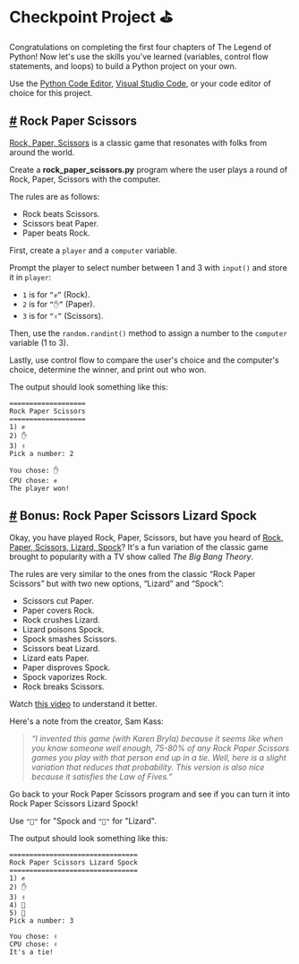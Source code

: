 # Checkpoint Project ⛳️

Congratulations on completing the first four chapters of The Legend of Python! Now let's use the skills you've learned (variables, control flow statements, and loops) to build a Python project on your own.

Use the [Python Code Editor](https://www.codedex.io/editor/python), [Visual Studio Code](https://code.visualstudio.com/), or your code editor of choice for this project.

## [#](https://www.codedex.io/python/checkpoint-project/rock-paper-scissors#rock-paper-scissors) Rock Paper Scissors

[Rock, Paper, Scissors](https://en.wikipedia.org/wiki/Rock_paper_scissors) is a classic game that resonates with folks from around the world.

Create a **rock\_paper\_scissors.py** program where the user plays a round of Rock, Paper, Scissors with the computer.

The rules are as follows:

-   Rock beats Scissors.
-   Scissors beat Paper.
-   Paper beats Rock.

First, create a `player` and a `computer` variable.

Prompt the player to select number between 1 and 3 with `input()` and store it in `player`:

-   `1` is for `“✊”` (Rock).
-   `2` is for `“✋”` (Paper).
-   `3` is for `“✌”` (Scissors).

Then, use the `random.randint()` method to assign a number to the `computer` variable (1 to 3).

Lastly, use control flow to compare the user's choice and the computer's choice, determine the winner, and print out who won.

The output should look something like this:

    ===================
    Rock Paper Scissors
    ===================
    1) ✊
    2) ✋
    3) ✌️
    Pick a number: 2
    
    You chose: ✋
    CPU chose: ✊
    The player won!
    

## [#](https://www.codedex.io/python/checkpoint-project/rock-paper-scissors#bonus-rock-paper-scissors-lizard-spock) Bonus: Rock Paper Scissors Lizard Spock

Okay, you have played Rock, Paper, Scissors, but have you heard of [Rock, Paper, Scissors, Lizard, Spock](https://www.youtube.com/watch?v=iSHPVCBsnLw)? It's a fun variation of the classic game brought to popularity with a TV show called _The Big Bang Theory_.

The rules are very similar to the ones from the classic “Rock Paper Scissors” but with two new options, “Lizard” and “Spock”:

-   Scissors cut Paper.
-   Paper covers Rock.
-   Rock crushes Lizard.
-   Lizard poisons Spock.
-   Spock smashes Scissors.
-   Scissors beat Lizard.
-   Lizard eats Paper.
-   Paper disproves Spock.
-   Spock vaporizes Rock.
-   Rock breaks Scissors.

Watch [this video](https://www.youtube.com/watch?v=iSHPVCBsnLw) to understand it better.

Here's a note from the creator, Sam Kass:

> _“I invented this game (with Karen Bryla) because it seems like when you know someone well enough, 75-80% of any Rock Paper Scissors games you play with that person end up in a tie. Well, here is a slight variation that reduces that probability. This version is also nice because it satisfies the Law of Fives.”_

Go back to your Rock Paper Scissors program and see if you can turn it into Rock Paper Scissors Lizard Spock!

Use `"🖖"` for "Spock and `"🦎"` for "Lizard".

The output should look something like this:

    ================================
    Rock Paper Scissors Lizard Spock
    ================================
    1) ✊
    2) ✋
    3) ✌️
    4) 🦎
    5) 🖖
    Pick a number: 3
    
    You chose: ✌️
    CPU chose: ✌️
    It's a tie!


